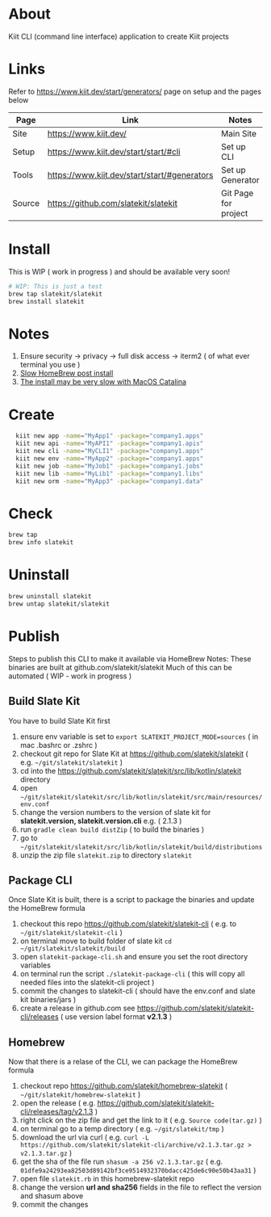 # About
Kiit CLI (command line interface) application to create Kiit projects

# Links
Refer to https://www.kiit.dev/start/generators/ page on setup and the pages below

Page|Link|Notes
---|---|---
Site|https://www.kiit.dev/| Main Site
Setup|https://www.kiit.dev/start/start/#cli| Set up CLI
Tools|https://www.kiit.dev/start/start/#generators| Set up Generator
Source|https://github.com/slatekit/slatekit | Git Page for project

# Install
This is WIP ( work in progress ) and should be available very soon!
```bash
# WIP: This is just a test
brew tap slatekit/slatekit
brew install slatekit
```

# Notes
1. Ensure security -> privacy -> full disk access -> iterm2 ( of what ever terminal you use )
2. [Slow HomeBrew post install](https://discussions.apple.com/thread/251258165)
3. [The install may be very slow with MacOS Catalina](https://discourse.brew.sh/t/brew-install-very-slow-pauses-for-long-period-while-executing-usr-bin-sandbox-exec-in-post-install/7423)


# Create
```bash
  kiit new app -name="MyApp1" -package="company1.apps"
  kiit new api -name="MyAPI1" -package="company1.apis"
  kiit new cli -name="MyCLI1" -package="company1.apps"
  kiit new env -name="MyApp2" -package="company1.apps"
  kiit new job -name="MyJob1" -package="company1.jobs"
  kiit new lib -name="MyLib1" -package="company1.libs"
  kiit new orm -name="MyApp3" -package="company1.data"
```

# Check
```bash
brew tap 
brew info slatekit
```

# Uninstall
```bash
brew uninstall slatekit
brew untap slatekit/slatekit
```

# Publish
Steps to publish this CLI to make it available via HomeBrew
Notes: These binaries are built at github.com/slatekit/slatekit
Much of this can be automated ( WIP - work in progress ) 

## Build Slate Kit
You have to build Slate Kit first
1. ensure env variable is set to `export SLATEKIT_PROJECT_MODE=sources` ( in mac .bashrc or .zshrc )
2. checkout git repo for Slate Kit at https://github.com/slatekit/slatekit ( e.g. `~/git/slatekit/slatekit` )
3. cd into the https://github.com/slatekit/slatekit/src/lib/kotlin/slatekit directory
4. open `~/git/slatekit/slatekit/src/lib/kotlin/slatekit/src/main/resources/env.conf`
5. change the version numbers to the version of slate kit for **slatekit.version, slatekit.version.cli** e.g. ( 2.1.3 )
6. run `gradle clean build distZip` ( to build the binaries )
7. go to `~/git/slatekit/slatekit/src/lib/kotlin/slatekit/build/distributions`
8. unzip the zip file `slatekit.zip` to directory `slatekit`

## Package CLI
Once Slate Kit is built, there is a script to package the binaries and update the HomeBrew formula
1. checkout this repo https://github.com/slatekit/slatekit-cli ( e.g. to `~/git/slatekit/slatekit-cli` )
2. on terminal move to build folder of slate kit `cd ~/git/slatekit/slatekit/build`
3. open `slatekit-package-cli.sh` and ensure you set the root directory variables
4. on terminal run the script `./slatekit-package-cli` ( this will copy all needed files into the slatekit-cli project )
5. commit the changes to slatekit-cli ( should have the env.conf and slate kit binaries/jars )
6. create a release in github.com see https://github.com/slatekit/slatekit-cli/releases ( use version label format **v2.1.3** )

## Homebrew
Now that there is a relase of the CLI, we can package the HomeBrew formula
1. checkout repo https://github.com/slatekit/homebrew-slatekit ( `~/git/slatekit/homebrew-slatekit` )
2. open the release ( e.g. https://github.com/slatekit/slatekit-cli/releases/tag/v2.1.3 )
3. right click on the zip file and get the link to it ( e.g. `Source code(tar.gz)` )
4. on terminal go to a temp directory ( e.g. `~/git/slatekit/tmp` )
5. download the url via curl ( e.g. `curl -L https://github.com/slatekit/slatekit-cli/archive/v2.1.3.tar.gz > v2.1.3.tar.gz` )
6. get the sha of the file run `shasum -a 256 v2.1.3.tar.gz` ( e.g. `01dfe9a24293ea82503d89142bf3ce9514932370bdacc425de6c90e50b43aa31` )
7. open file `slatekit.rb` in this homebrew-slatekit repo
8. change the version **url and sha256** fields in the file to reflect the version and shasum above
9. commit the changes

